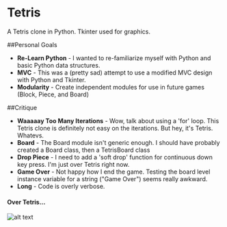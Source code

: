 # Tetris

A Tetris clone in Python. Tkinter used for graphics.  

##Personal Goals

* **Re-Learn Python** - I wanted to re-familiarize myself with Python and basic Python data structures. 
* **MVC** - This was a (pretty sad) attempt to use a modified MVC design with Python and Tkinter.
* **Modularity** - Create independent modules for use in future games (Block, Piece, and Board)

##Critique

* **Waaaaay Too Many Iterations** - Wow, talk about using a 'for' loop. This Tetris clone is definitely not easy on the iterations. But hey, it's Tetris. Whatevs.
* **Board** - The Board module isn't generic enough. I should have probably created a Board class, then a TetrisBoard class
* **Drop Piece** - I need to add a 'soft drop' function for continuous down key press. I'm just over Tetris right now.
* **Game Over** - Not happy how I end the game. Testing the board level instance variable for a string ("Game Over") seems really awkward.
* **Long** - Code is overly verbose.

#### Over Tetris...
![alt text](http://media.giphy.com/media/Odnr4cLZA3iqA/giphy.gif "Frustrated cat can't believe this is the 12th time he's clicked on an auto-linked README.md URL")

